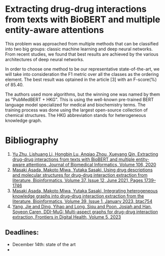 # Extracting drug-drug interactions from texts with BioBERT and multiple entity-aware attentions

This problem was approached from multiple methods that can be classified into two big groups: classic machine learning and deep neural networks. From recent studies, we found that best results are achieved by the various architectures of deep neural networks.

In order to choose one method to be our representative state-of-the-art, we will take into consideration the F1 metric over all the classes as the ordering element. The best result was optained in the article [3] with an F-score(%) of 85.40.

The authors used more algorithms, but the winning one was named by them as "PubMedBERT + HKG". This is using the well-known pre-trained BERT language model specialized for medical and biochemistry terms. The training process was done using the largest open-source collection of chemical structures. The HKG abbreviation stands for heterogeneous knowledge graph.


# Bibliography

1. [Yu Zhu, Lishuang Li, Hongbin Lu, Anqiao Zhou, Xueyang Qin, Extracting drug-drug interactions from texts with BioBERT and multiple entity-aware attentions, Journal of Biomedical Informatics, Volume 106, 2020](https://www.sciencedirect.com/science/article/pii/S1532046420300794) 
2. [Masaki Asada, Makoto Miwa, Yutaka Sasaki, Using drug descriptions and molecular structures for drug–drug interaction extraction from literature, Bioinformatics, Volume 37, Issue 12, June 2021, Pages 1739–1746](https://doi.org/10.1093/bioinformatics/btaa907)
3. [Masaki Asada, Makoto Miwa, Yutaka Sasaki, Integrating heterogeneous knowledge graphs into drug–drug interaction extraction from the literature, Bioinformatics, Volume 39, Issue 1, January 2023, btac754](https://doi.org/10.1093/bioinformatics/btac754)
4. [Yang, Jie and Ding, Yihao and Long, Siqu and Poon, Josiah and Han, Soyeon Caren, DDI-MuG: Multi-aspect graphs for drug-drug interaction extraction, Frontiers in Digital Health, Volume 5, 2023](https://www.frontiersin.org/articles/10.3389/fdgth.2023.1154133)

## Deadlines:

- December 14th: state of the art
- 

